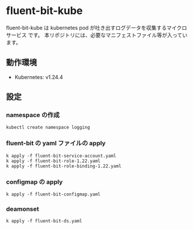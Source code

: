 # fluent-bit-kube
fluent-bit-kube は kubernetes pod が吐き出すログデータを収集するマイクロサービス です。
本リポジトリには、必要なマニフェストファイル等が入っています。

## 動作環境
- Kubernetes: v1.24.4

## 設定
### namespace の作成
```
kubectl create namespace logging
```

### fluent-bit の yaml ファイルの apply
```
k apply -f fluent-bit-service-account.yaml
k apply -f fluent-bit-role-1.22.yaml
k apply -f fluent-bit-role-binding-1.22.yaml
```

### configmap の apply
```
k apply -f fluent-bit-configmap.yaml
```

### deamonset
```
k apply -f fluent-bit-ds.yaml
```
